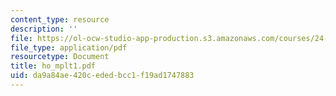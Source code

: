 ```yaml
---
content_type: resource
description: ''
file: https://ol-ocw-studio-app-production.s3.amazonaws.com/courses/24-951-introduction-to-syntax-fall-2003/da9a84ae420cededbcc1f19ad1747883_ho_mplt1.pdf
file_type: application/pdf
resourcetype: Document
title: ho_mplt1.pdf
uid: da9a84ae-420c-eded-bcc1-f19ad1747883
---
```

